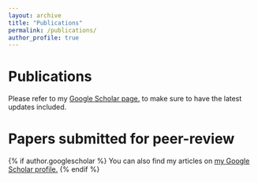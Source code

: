 ```yaml
---
layout: archive
title: "Publications"
permalink: /publications/
author_profile: true
---
```


Publications
======
Please refer to my <u><a href="{{author.googlescholar}}"> Google Scholar page</a>.</u> to make sure to have the latest updates included.

Papers submitted for peer-review
======


{% if author.googlescholar %}
  You can also find my articles on <u><a href="{{author.googlescholar}}">my Google Scholar profile</a>.</u>
{% endif %}

<!-- {% include base_path %}

{% for post in site.publications reversed %}
  {% include archive-single.html %}
{% endfor %} -->
